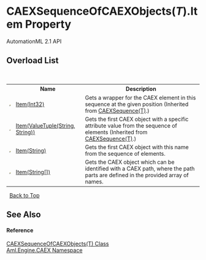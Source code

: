 # CAEXSequenceOfCAEXObjects(*T*).Item Property 
AutomationML 2.1 API 


## Overload List
&nbsp;<table><tr><th></th><th>Name</th><th>Description</th></tr><tr><td>![Public property](media/pubproperty.gif "Public property")</td><td><a href="P_Aml_Engine_CAEX_CAEXSequence_1_Item">Item(Int32)</a></td><td>
Gets a wrapper for the CAEX element in this sequence at the given position
 (Inherited from <a href="T_Aml_Engine_CAEX_CAEXSequence_1">CAEXSequence(T)</a>.)</td></tr><tr><td>![Public property](media/pubproperty.gif "Public property")</td><td><a href="P_Aml_Engine_CAEX_CAEXSequence_1_Item_1">Item(ValueTuple(String, String))</a></td><td>
Gets the first CAEX object with a specific attribute value from the sequence of elements
 (Inherited from <a href="T_Aml_Engine_CAEX_CAEXSequence_1">CAEXSequence(T)</a>.)</td></tr><tr><td>![Public property](media/pubproperty.gif "Public property")</td><td><a href="P_Aml_Engine_CAEX_CAEXSequenceOfCAEXObjects_1_Item">Item(String)</a></td><td>
Gets the first CAEX object with this name from the sequence of elements.</td></tr><tr><td>![Public property](media/pubproperty.gif "Public property")</td><td><a href="P_Aml_Engine_CAEX_CAEXSequenceOfCAEXObjects_1_Item_1">Item(String[])</a></td><td>
Gets the CAEX object which can be identified with a CAEX path, where the path parts are defined in the provided array of names.</td></tr></table>&nbsp;
<a href="#caexsequenceofcaexobjects(*t*).item-property">Back to Top</a>

## See Also


#### Reference
<a href="T_Aml_Engine_CAEX_CAEXSequenceOfCAEXObjects_1">CAEXSequenceOfCAEXObjects(T) Class</a><br /><a href="N_Aml_Engine_CAEX">Aml.Engine.CAEX Namespace</a><br />